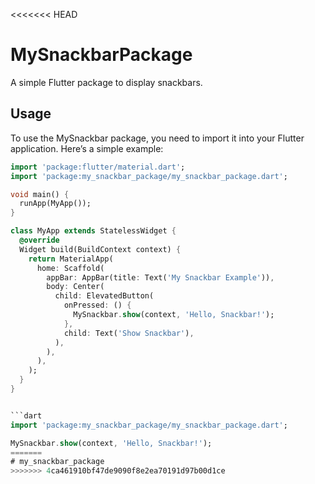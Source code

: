 <<<<<<< HEAD
# MySnackbarPackage

A simple Flutter package to display snackbars.

## Usage

To use the MySnackbar package, you need to import it into your Flutter application. Here’s a simple example:

```dart
import 'package:flutter/material.dart';
import 'package:my_snackbar_package/my_snackbar_package.dart';

void main() {
  runApp(MyApp());
}

class MyApp extends StatelessWidget {
  @override
  Widget build(BuildContext context) {
    return MaterialApp(
      home: Scaffold(
        appBar: AppBar(title: Text('My Snackbar Example')),
        body: Center(
          child: ElevatedButton(
            onPressed: () {
              MySnackbar.show(context, 'Hello, Snackbar!');
            },
            child: Text('Show Snackbar'),
          ),
        ),
      ),
    );
  }
}


```dart
import 'package:my_snackbar_package/my_snackbar_package.dart';

MySnackbar.show(context, 'Hello, Snackbar!');
=======
# my_snackbar_package
>>>>>>> 4ca461910bf47de9090f8e2ea70191d97b00d1ce
